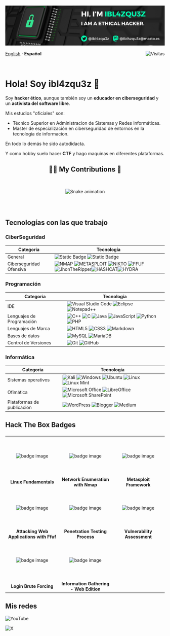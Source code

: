 <div>
    <p align="center">
    <img src="images/banner.png" alt="Banner (oscuro)" />
    </p>
    <p align="left">
    <a href="/languages/README-en.md">English</a> · <b>Español</b>
    <img align="right" src="https://komarev.com/ghpvc/?username=ibl4zqu3z&color=00ffb0" alt="Visitas"/>
    </p>




</div>

<br>

# Hola! Soy ibl4zqu3z 👋

Soy **hacker ético**, aunque también soy un **educador en ciberseguridad** y un **activista del software libre**.

Mis estudios "oficiales" son:

- Técnico Superior en Administracion de Sistemas y Redes Informáticas.
- Master de especialización en ciberseguridad de entornos en la tecnologia de informacion.

En todo lo demás he sido autodidacta.

Y como hobby suelo hacer **CTF** y hago maquinas en diferentes plataformas.

<div align="center">
  <h2>👨‍💻 My Contributions 🙏</h2>
  <br>
    
   ![Snake animation](https://raw.githubusercontent.com/iblazqu3z/ibl4zqu3z/output/github-contribution-grid-snake-dark.svg)
  
  <br/><br/>
</div>

## Tecnologías con las que trabajo

### CiberSeguridad

|  Categoria | Tecnología            |
|---|-------------|
| General | ![Static Badge](https://img.shields.io/badge/-red?style=for-the-badge&label=Shodan&color=ffffff)  ![Static Badge](https://img.shields.io/badge/-red?style=for-the-badge&label=OpenVas&color=ffffff)  |
| Ciberseguridad Ofensiva  | ![NMAP](https://img.shields.io/badge/-red?style=for-the-badge&label=Nmap&color=ff0000) ![METASPLOIT](https://img.shields.io/badge/-red?style=for-the-badge&label=Metasploit&color=ff0000) ![NIKTO](https://img.shields.io/badge/-red?style=for-the-badge&label=Nikto&color=ff0000) ![FFUF](https://img.shields.io/badge/-red?style=for-the-badge&label=FFUF&color=ff0000) ![JhonTheRipper](https://img.shields.io/badge/-red?style=for-the-badge&label=JhonTheRipper&color=ff0000)![HASHCAT](https://img.shields.io/badge/-red?style=for-the-badge&label=hashcat&color=ff0000)![HYDRA](https://img.shields.io/badge/-red?style=for-the-badge&label=Hydra&color=ff0000) |


### Programación

|  Categoria | Tecnología            |
|---|-------------|
| IDE                        | ![Visual Studio Code](https://img.shields.io/badge/Visual%20Studio%20Code-0078d7.svg?style=for-the-badge&logo=visual-studio-code&logoColor=white) ![Eclipse](https://img.shields.io/badge/Eclipse-FE7A16.svg?style=for-the-badge&logo=Eclipse&logoColor=white) ![Notepad++](https://img.shields.io/badge/Notepad++-90E59A.svg?style=for-the-badge&logo=notepad%2b%2b&logoColor=black)  |
| Lenguajes de Programación  | ![C++](https://img.shields.io/badge/c++-%2300599C.svg?style=for-the-badge&logo=c%2B%2B&logoColor=white) ![C](https://img.shields.io/badge/c-%2300599C.svg?style=for-the-badge&logo=c&logoColor=white) ![Java](https://img.shields.io/badge/java-%23ED8B00.svg?style=for-the-badge&logo=openjdk&logoColor=white) ![JavaScript](https://img.shields.io/badge/javascript-%23323330.svg?style=for-the-badge&logo=javascript&logoColor=%23F7DF1E) ![Python](https://img.shields.io/badge/python-3670A0?style=for-the-badge&logo=python&logoColor=ffdd54) ![PHP](https://img.shields.io/badge/php-%23777BB4.svg?style=for-the-badge&logo=php&logoColor=white) |
| Lenguajes de Marca         | ![HTML5](https://img.shields.io/badge/html5-%23E34F26.svg?style=for-the-badge&logo=html5&logoColor=white) ![CSS3](https://img.shields.io/badge/css3-%231572B6.svg?style=for-the-badge&logo=css3&logoColor=white) ![Markdown](https://img.shields.io/badge/markdown-%23000000.svg?style=for-the-badge&logo=markdown&logoColor=white) |
| Bases de datos             | ![MySQL](https://img.shields.io/badge/mysql-4479A1.svg?style=for-the-badge&logo=mysql&logoColor=white) ![MariaDB](https://img.shields.io/badge/MariaDB-003545?style=for-the-badge&logo=mariadb&logoColor=white)                                                                           | 
| Control de Versiones       | ![Git](https://img.shields.io/badge/git-%23F05033.svg?style=for-the-badge&logo=git&logoColor=white) ![GitHub](https://img.shields.io/badge/github-%23121011.svg?style=for-the-badge&logo=github&logoColor=white)|


### Informática

|  Categoria | Tecnología            |
|---|-------------|
| Sistemas operativos        | ![Kali](https://img.shields.io/badge/Kali-268BEE?style=for-the-badge&logo=kalilinux&logoColor=white)  ![Windows](https://img.shields.io/badge/Windows-0078D6?style=for-the-badge&logo=windows&logoColor=white) ![Ubuntu](https://img.shields.io/badge/Ubuntu-E95420?style=for-the-badge&logo=ubuntu&logoColor=white) ![Linux](https://img.shields.io/badge/Linux-FCC624?style=for-the-badge&logo=linux&logoColor=black) ![Linux Mint](https://img.shields.io/badge/Linux%20Mint-87CF3E?style=for-the-badge&logo=Linux%20Mint&logoColor=white)    |
| Ofimática                  | ![Microsoft Office](https://img.shields.io/badge/Microsoft_Office-D83B01?style=for-the-badge&logo=microsoft-office&logoColor=white) ![LibreOffice](https://img.shields.io/badge/LibreOffice-%2318A303?style=for-the-badge&logo=LibreOffice&logoColor=white) ![Microsoft SharePoint ](https://img.shields.io/badge/Microsoft_SharePoint-0078D4?style=for-the-badge&logo=microsoft-sharepoint&logoColor=white)    |
| Plataformas de publicacion | ![WordPress](https://img.shields.io/badge/WordPress-%23117AC9.svg?style=for-the-badge&logo=WordPress&logoColor=white)  ![Blogger](https://img.shields.io/badge/Blogger-FF5722?style=for-the-badge&logo=blogger&logoColor=white) ![Medium](https://img.shields.io/badge/Medium-12100E?style=for-the-badge&logo=medium&logoColor=white)|



## Hack The Box Badges

<table align="center">
<thead align="center">  <td colspan="3"> </td></thead>
<tbody align="center"> 
    <tr> 
    <td align="center" style="width:180px;height:120px"> 
    <img data-v-8b67b4b1="" src="https://academy.hackthebox.com/storage/badges/our-favorite-seabird.png" data-testid="badge-logo" alt="badge image" class="img-fluid">
    </td> 
    <td align="center" style="width:180px;height:120px"> 
    <img data-v-8b67b4b1="" src="https://academy.hackthebox.com/storage/badges/the-eye-that-sees-all.png" data-testid="badge-logo" alt="badge image" class="img-fluid"></td>
    <td align="center" style="width:180px;height:120px">
    <img data-v-8b67b4b1="" src="https://academy.hackthebox.com/storage/badges/combine-the-modules.png" data-testid="badge-logo" alt="badge image" class="img-fluid">
    </td>
</tr>
<tr> 
    <td> <b>Linux Fundamentals</b></td>
    <td> <b>Network Enumeration with Nmap</b></td>
    <td> <b>Metasploit Framework</b></td> 
</tr>
<tr> 
    <td align="center" style="width:120px;height:120px">
    <img data-v-8b67b4b1="" src="https://academy.hackthebox.com/storage/badges/fuzzing-is-power.png" data-testid="badge-logo" alt="badge image" class="img-fluid">
    </td>
    <td align="center" style="width:120px;height:120px">
    <img data-v-8b67b4b1="" src="https://academy.hackthebox.com/storage/badges/tactical.png" data-testid="badge-logo" alt="badge image" class="img-fluid">
    </td>
    <td align="center" style="width:120px;height:120px">
    <img data-v-8b67b4b1="" src="https://academy.hackthebox.com/storage/badges/light-in-the-dark.png" data-testid="badge-logo" alt="badge image" class="img-fluid">
    </td>
</tr>
<tr> 
    <td><b> Attacking Web Applications with Ffuf</b> </td>
    <td><b> Penetration Testing Process</b></td>
    <td><b> Vulnerability Assessment</b></td>
</tr>
<tr> 
    <td align="center" style="width:120px;height:120px">
    <img data-v-8b67b4b1="" src="https://academy.hackthebox.com/storage/badges/crude-but-effective.png" data-testid="badge-logo" alt="badge image" class="img-fluid">
    </td>
    <td align="center" style="width:120px;height:120px">
    <img data-v-8b67b4b1="" src="https://academy.hackthebox.com/storage/badges/information-is-not-knowledge-or-is-it.png" data-testid="badge-logo" alt="badge image" class="img-fluid">
    </td>
    <td align="center" style="width:120px;height:120px">
    </td>
</tr>
<tr> 
    <td><b> Login Brute Forcing </b> </td>
    <td><b> Information Gathering - Web Edition</b></td>
    <td><b></b></td>
</tr>
</tbody>

</table>


## Mis redes

![YouTube](https://img.shields.io/badge/YouTube-%23FF0000.svg?style=for-the-badge&logo=YouTube&logoColor=white)

![X](https://img.shields.io/badge/X-%23000000.svg?style=for-the-badge&logo=X&logoColor=white)
